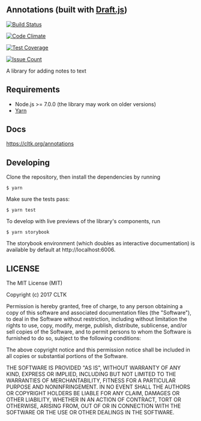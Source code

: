 Annotations (built with [Draft.js](https://draftjs.org))
---

[![Build Status](https://travis-ci.org/cltk/annotations.svg?branch=master)](https://travis-ci.org/cltk/annotations)

[![Code Climate](https://codeclimate.com/github/codeclimate/codeclimate/badges/gpa.svg)](https://codeclimate.com/github/codeclimate/codeclimate)

[![Test Coverage](https://codeclimate.com/github/codeclimate/codeclimate/badges/coverage.svg)](https://codeclimate.com/github/codeclimate/codeclimate/coverage)

[![Issue Count](https://codeclimate.com/github/codeclimate/codeclimate/badges/issue_count.svg)](https://codeclimate.com/github/codeclimate/codeclimate)

A library for adding notes to text

## Requirements

- Node.js >= 7.0.0 (the library may work on older versions)
- [Yarn](https://yarnpkg.com/en/)

## Docs

https://cltk.org/annotations

## Developing

Clone the repository, then install the dependencies by running

```shell
$ yarn
```

Make sure the tests pass:

```shell
$ yarn test
```

To develop with live previews of the library's components, run

```shell
$ yarn storybook
```

The storybook environment (which doubles as interactive documentation)
is available by default at http://localhost:6006.

## LICENSE

The MIT License (MIT)

Copyright (c) 2017 CLTK

Permission is hereby granted, free of charge, to any person obtaining a copy of
this software and associated documentation files (the "Software"), to deal in
the Software without restriction, including without limitation the rights to
use, copy, modify, merge, publish, distribute, sublicense, and/or sell copies of
the Software, and to permit persons to whom the Software is furnished to do so,
subject to the following conditions:

The above copyright notice and this permission notice shall be included in all
copies or substantial portions of the Software.

THE SOFTWARE IS PROVIDED "AS IS", WITHOUT WARRANTY OF ANY KIND, EXPRESS OR
IMPLIED, INCLUDING BUT NOT LIMITED TO THE WARRANTIES OF MERCHANTABILITY, FITNESS
FOR A PARTICULAR PURPOSE AND NONINFRINGEMENT. IN NO EVENT SHALL THE AUTHORS OR
COPYRIGHT HOLDERS BE LIABLE FOR ANY CLAIM, DAMAGES OR OTHER LIABILITY, WHETHER
IN AN ACTION OF CONTRACT, TORT OR OTHERWISE, ARISING FROM, OUT OF OR IN
CONNECTION WITH THE SOFTWARE OR THE USE OR OTHER DEALINGS IN THE SOFTWARE.
